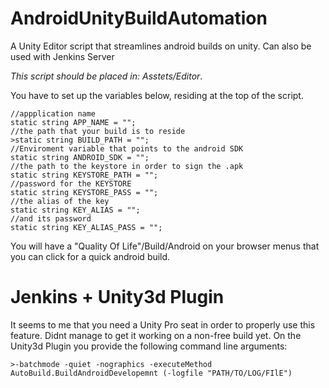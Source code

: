 # AndroidUnityBuildAutomation
A Unity Editor script that streamlines android builds on unity. Can also be used with Jenkins Server

*This script should be placed in: Asstets/Editor*.

You have to set up the variables below, residing at the top of the script.

```
//appplication name 
static string APP_NAME = "";
//the path that your build is to reside
>static string BUILD_PATH = "";
//Enviroment variable that points to the android SDK
static string ANDROID_SDK = "";
//the path to the keystore in order to sign the .apk
static string KEYSTORE_PATH = "";
//password for the KEYSTORE
static string KEYSTORE_PASS = "";
//the alias of the key 
static string KEY_ALIAS = "";
//and its password
static string KEY_ALIAS_PASS = "";
```
You will have a "Quality Of Life"/Build/Android on your browser menus that you can click for a quick android build. 

# Jenkins + Unity3d Plugin 
It seems to me that you need a Unity Pro seat in order to properly use this feature. Didnt manage to get it working on a non-free build yet. 
On the Unity3d Plugin you provide the following command line arguments:
```
>-batchmode -quiet -nographics -executeMethod AutoBuild.BuildAndroidDevelopemnt (-logfile "PATH/TO/LOG/FIlE")

```
